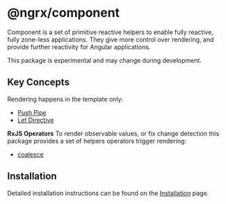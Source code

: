 # @ngrx/component

Component is a set of primitive reactive helpers to enable fully reactive, fully zone-less applications. They give more control over rendering, and provide further reactivity for Angular applications.

<div class="alert is-critical">

This package is experimental and may change during development.

</div>

## Key Concepts

Rendering happens in the template only:
  - [Push Pipe](guide/component/push)
  - [Let Directive](guide/component/let)

**RxJS Operators**
To render observable values, or fix change detection this package provides a set of helpers operators trigger rendering:
  - [coalesce](guide/component/rxjs/operators/coalesce)

## Installation

Detailed installation instructions can be found on the [Installation](guide/component/install) page.
